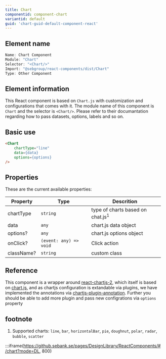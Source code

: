```yaml
---
title: Chart
componentid: component-chart
variantid: default
guid: 'chart-guid-default-component-react'
---
```


## Element name
```javascript
Name: Chart Component
Module: "Chart"
Selector: "<Chart/>"
Import: "@sebgroup/react-components/dist/Chart"
Type: Other Component
```
## Element information 
This React component is based on `Chart.js` with customization and configurations that comes with it. The module name of this component is `Chart` and the selector is `<Chart/>`. Please refer to their documantation regarding how to pass datasets, options, labels and so on.

## Basic use
```html
<Chart
    chartType="line"
    data={data}
    options={options}
/>
```

## Properties
These are the current available properties:

| Property   | Type                   | Descrition                                  |
| ---------- | ---------------------- | ------------------------------------------- |
| chartType  | `string`               | type of charts based on chat.js<sup>1</sup> |
| data       | `any`                  | chart.js data object                        |
| options?   | `any`                  | chart.js options object                     |
| onClick?   | `(event: any) => void` | Click action                                |
| className? | `string`               | custom class                                |

## Reference
This component is a wrapper around [react-chartjs-2](https://www.npmjs.com/package/react-chartjs-2), which itself is based on [chart.js](http://www.chartjs.org), and as chartjs configuration is extandable via plugins, we have implemented the annotations via [chartjs-plugin-annotation](https://www.npmjs.com/package/chartjs-plugin-annotation). Further you should be able to add more plugin and pass new configrations via `options` property

## footnote
1. Supported charts: `line`, `bar`, `horizontalBar`, `pie`, `doughnut`, `polar`, `radar`, `bubble`, `scatter`

:::iframe(https://github.sebank.se/pages/DesignLibrary/ReactComponents/#/chart?mode=DL, 800)